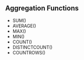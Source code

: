 ## Aggregation Functions
- SUM()
- AVERAGE()
- MAX()
- MIN()
- COUNT()
- DISTINCTCOUNT()
- COUNTROWS()
